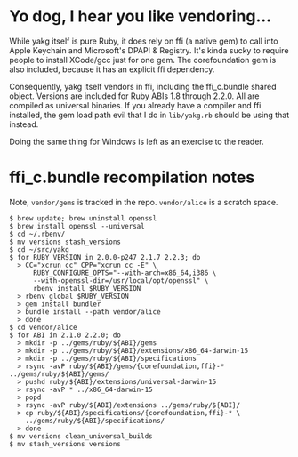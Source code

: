 Yo dog, I hear you like vendoring...
====================================

While yakg itself is pure Ruby, it does rely on ffi (a native gem) to
call into Apple Keychain and Microsoft's DPAPI & Registry.  It's kinda
sucky to require people to install XCode/gcc just for one gem. The
corefoundation gem is also included, because it has an explicit ffi
dependency.

Consequently, yakg itself vendors in ffi, including the ffi_c.bundle
shared object. Versions are included for Ruby ABIs 1.8 through 2.2.0.
All are compiled as universal binaries. If you already have a compiler
and ffi installed, the gem load path evil that I do in `lib/yakg.rb`
should be using that instead.

Doing the same thing for Windows is left as an exercise to the reader.

ffi_c.bundle recompilation notes
================================
Note, `vendor/gems` is tracked in the repo. `vendor/alice` is a scratch
space.

```
$ brew update; brew uninstall openssl
$ brew install openssl --universal
$ cd ~/.rbenv/
$ mv versions stash_versions
$ cd ~/src/yakg
$ for RUBY_VERSION in 2.0.0-p247 2.1.7 2.2.3; do
  > CC="xcrun cc" CPP="xcrun cc -E" \
      RUBY_CONFIGURE_OPTS="--with-arch=x86_64,i386 \
      --with-openssl-dir=/usr/local/opt/openssl" \
      rbenv install $RUBY_VERSION
  > rbenv global $RUBY_VERSION
  > gem install bundler
  > bundle install --path vendor/alice
  > done
$ cd vendor/alice
$ for ABI in 2.1.0 2.2.0; do
  > mkdir -p ../gems/ruby/${ABI}/gems
  > mkdir -p ../gems/ruby/${ABI}/extensions/x86_64-darwin-15
  > mkdir -p ../gems/ruby/${ABI}/specifications
  > rsync -avP ruby/${ABI}/gems/{corefoundation,ffi}-* ../gems/ruby/${ABI}/gems/
  > pushd ruby/${ABI}/extensions/universal-darwin-15
  > rsync -avP * ../x86_64-darwin-15
  > popd
  > rsync -avP ruby/${ABI}/extensions ../gems/ruby/${ABI}/
  > cp ruby/${ABI}/specifications/{corefoundation,ffi}-* \
    ../gems/ruby/${ABI}/specifications/
  > done
$ mv versions clean_universal_builds
$ mv stash_versions versions
```
